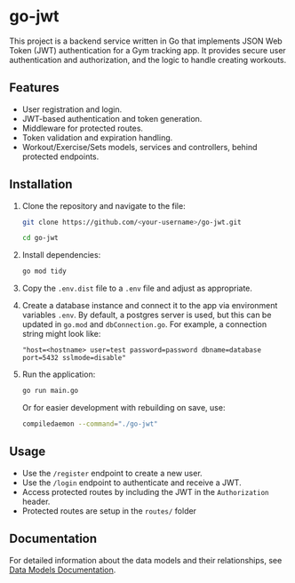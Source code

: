 # go-jwt

This project is a backend service written in Go that implements JSON Web Token (JWT) authentication for a Gym tracking app. It provides secure user authentication and authorization, and the logic to handle creating workouts. 

## Features

- User registration and login.
- JWT-based authentication and token generation.
- Middleware for protected routes.
- Token validation and expiration handling.
- Workout/Exercise/Sets models, services and controllers, behind protected endpoints.

## Installation

1. Clone the repository and navigate to the file:
    ```bash
    git clone https://github.com/<your-username>/go-jwt.git

    cd go-jwt
    ```

2. Install dependencies:
    ```bash
    go mod tidy
    ```

3. Copy the `.env.dist` file to a `.env` file and adjust as appropriate.

3. Create a database instance and connect it to the app via environment variables `.env`. By default, a postgres server is used, but this can be updated in `go.mod` and `dbConnection.go`. For example, a connection string might look like:
    ```
    "host=<hostname> user=test password=password dbname=database port=5432 sslmode=disable"
    ```

4. Run the application:
    ```bash
    go run main.go
    ```
    
    Or for easier development with rebuilding on save, use:
    ```bash
    compiledaemon --command="./go-jwt"
    ```

## Usage

- Use the `/register` endpoint to create a new user.
- Use the `/login` endpoint to authenticate and receive a JWT.
- Access protected routes by including the JWT in the `Authorization` header.
- Protected routes are setup in the `routes/` folder

## Documentation

For detailed information about the data models and their relationships, see [Data Models Documentation](docs/DATA_MODELS.md).
